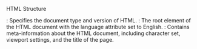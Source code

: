 HTML Structure
<!DOCTYPE html>: Specifies the document type and version of HTML.
<html lang="en">: The root element of the HTML document with the language attribute set to English.
<head>: Contains meta-information about the HTML document, including character set, viewport settings, and the title of the page.
<style>: Contains the CSS styling for the document.
<body>: The main content of the HTML document.
CSS Styling
Styles define the appearance of various elements within the document, including fonts, colors, spacing, and responsiveness.
Body Content
Logo and Title Section:

<img>: Displays a logo image.
<h1>: Heading displaying "Policy Calculator."
Form Section:

Input fields for policy number, payment date, policy amount, and months in arrears.
addToTableButton: A button triggering the addToTableFromInput function when clicked.
Total Cost Section:

Displays the total cost calculated by the JavaScript function calculateTotal.
Data Table:

A table with columns for Policy Number, Payment Date, Policy Amount, Months in Arrears, Total Cost, and Action.
Rows are dynamically added and removed using JavaScript functions (addToTable, removeRow, updateTotals).
Copy Table Button:

A button triggering the copyTable function to copy the entire data table.
JavaScript
Functions:
calculateTotal: Calculates the total cost based on the policy amount and months in arrears.
isDuplicatePolicyNumber: Checks if a policy number already exists in the table.
showWarning: Displays a warning message using the alert function.
addToTable: Adds a new row to the data table with policy details.
updateTotals: Updates the total amounts displayed at the bottom of the table.
removeRow: Removes a specified row from the table.
copyTable: Copies the entire data table to the clipboard.
addToTableFromInput: Retrieves input values and adds a new row to the table, triggering warnings if necessary.
Overall Purpose
The HTML file creates a web interface for a policy calculator where users can input policy details, add them to a table, view the total cost, and copy the table. JavaScript functions handle data manipulation and user interactions, while CSS provides styling for a clean and responsive layout.






